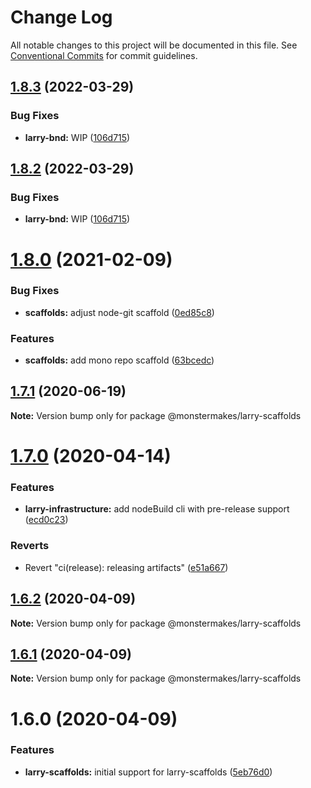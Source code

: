 # Change Log

All notable changes to this project will be documented in this file.
See [Conventional Commits](https://conventionalcommits.org) for commit guidelines.

## [1.8.3](https://github.com/MonsterMakes/larry-scaffolds/compare/@monstermakes/larry-scaffolds@1.8.1...@monstermakes/larry-scaffolds@1.8.3) (2022-03-29)


### Bug Fixes

* **larry-bnd:** WIP  ([106d715](https://github.com/MonsterMakes/larry-scaffolds/commit/106d7151437e8ffbb12f762475f5475ac7dcf39a))





## [1.8.2](https://github.com/MonsterMakes/larry-scaffolds/compare/@monstermakes/larry-scaffolds@1.8.1...@monstermakes/larry-scaffolds@1.8.2) (2022-03-29)


### Bug Fixes

* **larry-bnd:** WIP  ([106d715](https://github.com/MonsterMakes/larry-scaffolds/commit/106d7151437e8ffbb12f762475f5475ac7dcf39a))





# [1.8.0](https://github.com/MonsterMakes/larry-scaffolds/compare/@monstermakes/larry-scaffolds@1.7.1...@monstermakes/larry-scaffolds@1.8.0) (2021-02-09)


### Bug Fixes

* **scaffolds:** adjust node-git scaffold ([0ed85c8](https://github.com/MonsterMakes/larry-scaffolds/commit/0ed85c8e598d3089f78850d4a9f7fc418161bb85))


### Features

* **scaffolds:** add mono repo scaffold ([63bcedc](https://github.com/MonsterMakes/larry-scaffolds/commit/63bcedc3f884b59b2f1f9692d81892ff8e2c8680))





## [1.7.1](https://github.com/MonsterMakes/larry-scaffolds/compare/@monstermakes/larry-scaffolds@1.7.0...@monstermakes/larry-scaffolds@1.7.1) (2020-06-19)

**Note:** Version bump only for package @monstermakes/larry-scaffolds





# [1.7.0](https://github.com/MonsterMakes/larry-scaffolds/compare/@monstermakes/larry-scaffolds@1.6.2...@monstermakes/larry-scaffolds@1.7.0) (2020-04-14)


### Features

* **larry-infrastructure:** add nodeBuild cli with pre-release support ([ecd0c23](https://github.com/MonsterMakes/larry-scaffolds/commit/ecd0c23a6a56e1592cc421c2457f420e351848c5))


### Reverts

* Revert "ci(release): releasing artifacts" ([e51a667](https://github.com/MonsterMakes/larry-scaffolds/commit/e51a667fc8bc57afd1338725472da486025f4edd))





## [1.6.2](https://github.com/MonsterMakes/larry-scaffolds/compare/@monstermakes/larry-scaffolds@1.6.1...@monstermakes/larry-scaffolds@1.6.2) (2020-04-09)

**Note:** Version bump only for package @monstermakes/larry-scaffolds





## [1.6.1](https://github.com/MonsterMakes/larry-scaffolds/compare/@monstermakes/larry-scaffolds@1.6.0...@monstermakes/larry-scaffolds@1.6.1) (2020-04-09)

**Note:** Version bump only for package @monstermakes/larry-scaffolds





# 1.6.0 (2020-04-09)


### Features

* **larry-scaffolds:** initial support for larry-scaffolds ([5eb76d0](https://github.com/MonsterMakes/larry-scaffolds/commit/5eb76d0a3d08b46a1e3013c5242d02397e9ceda4))
